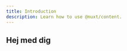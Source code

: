```yaml
---
title: Introduction
description: Learn how to use @nuxt/content.
---
```


## Hej med dig

<!--more-->